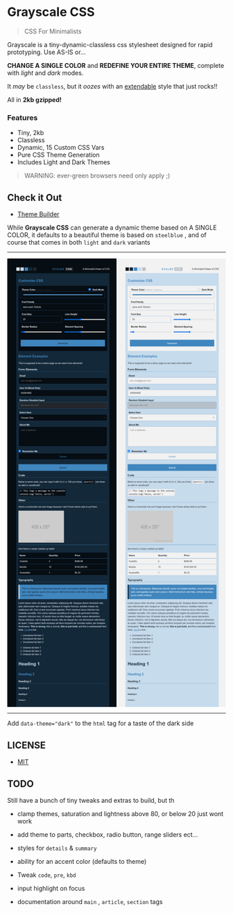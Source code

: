 # Grayscale CSS

> CSS For Minimalists

Grayscale is a tiny-dynamic-classless css stylesheet designed for rapid prototyping. Use AS-IS or... 

**CHANGE A SINGLE COLOR** and **REDEFINE YOUR ENTIRE THEME**, complete with *light* and *dark* modes.

It *may* be `classless`, but it *oozes* with an [extendable](src/extras) style that just rocks!! 

All in **2kb gzipped!**

### Features

- Tiny, 2kb
- Classless 
- Dynamic, 15 Custom CSS Vars
- Pure CSS Theme Generation
- Includes Light and Dark Themes

> WARNING: ever-green browsers need only apply ;)


## Check it Out

- [Theme Builder](https://n2geoff.github.io)

While **Grayscale CSS** can generate a dynamic theme based on A SINGLE COLOR, it defaults to a beautiful theme is based on `steelblue` , and of course that comes in both `light` and `dark` variants

---

<div style="display: flex">
  <img src="example/img/steelblue-dark.png" width="400">
  <img src="example/img/steelblue-light.png" width="400">
</div>

---

Add `data-theme="dark"` to the `html` tag for a taste of the dark side


## LICENSE

- [MIT](LICENSE)


## TODO

Still have a bunch of tiny tweaks and extras to build, but th

- clamp themes, saturation and lightness above 80, or below 20 just wont work

- add theme to parts, checkbox, radio button, range sliders ect...

- styles for `details` & `summary`

- ability for an accent color (defaults to theme)

- Tweak `code`, `pre`, `kbd`

- input highlight on focus

- documentation around `main` , `article`, `section` tags
